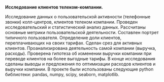 <b>Исследование клиентов телеком-компании.</b>

Исследование данных о пользовательской активности (телефонные звонки) колл-центров, клиентов телеком компании. Проведен исследовательский и статистический анализ данных. 
Рассчитаны основные метрики пользовательской деятельности. Составлен портрет типичного пользователя. Определение доли клиентов, переплачивающих на своих тарифах. Сделан срез для активных клиентов.
Проанализирована деятельность самой компании (выручка, расходы).
Проверена гипотеза об изменении выручки компании при переводе клиентов на более выгодные тарифы.
В конце исследования сделаны выводы и предложения по оптимизации расходов клиентов и выручки компании.
В проекте были использованы следующие python библиотеки: pandas, numpy, scipy, seaborn, matplotlib.
